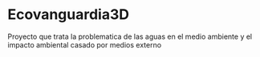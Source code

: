 # Ecovanguardia3D
Proyecto que trata la problematica de las aguas en el medio ambiente y el impacto ambiental casado por medios externo

